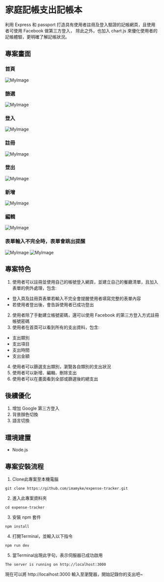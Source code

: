 # 家庭記帳支出記帳本
利用 Express 和 passport 打造具有使用者註冊及登入驗證的記帳網頁，且使用者可使用 Facebook 做第三方登入，
除此之外，也加入 chart.js 來優化使用者的記帳體驗，更明確了解記帳狀況。

## 專案畫面
### 首頁
![MyImage](https://i.imgur.com/MFFnxQU.png)
### 篩選
![MyImage](https://i.imgur.com/flPX5uN.png)
### 登入
![MyImage](https://i.imgur.com/eeYytAx.png)
### 註冊
![MyImage](https://i.imgur.com/GaOBDY4.png)
### 登出
![MyImage](https://i.imgur.com/pSrMBNr.png)
### 新增
![MyImage](https://i.imgur.com/TnN3S5z.png)
### 編輯
![MyImage](https://i.imgur.com/pWVXvEW.png)
### 表單輸入不完全時，表單會跳出提醒
![MyImage](https://i.imgur.com/2Gr9ZYt.png)
![MyImage](https://i.imgur.com/mhD93jT.png)

## 專案特色
1. 使用者可以註冊並使用自己的帳號登入網頁，並建立自己的餐廳清單，且加入表單的例外處理，包含:
- 登入頁及註冊頁表單若輸入不完全會提醒使用者填寫完整的表單內容
- 若使用者登出後，會告訴使用者已成功登出
2. 使用者除了手動建立帳號密碼，還可以使用 Facebook 的第三方登入方式註冊帳號密碼
3. 使用者在首頁可以看到所有的支出資料，包含:
- 支出類別
- 支出項目
- 支出時間
- 支出金額
4. 使用者可以篩選支出類別，瀏覽各自類別的支出狀況
5. 使用者可以新增、編輯、刪除支出
6. 使用者可以在畫面看到全部或篩選後的總支出

## 後續優化
1. 增加 Google 第三方登入
2. 背景顏色切換
3. 語言切換

## 環境建置
- Node.js

## 專案安裝流程
1. Clone此專案至本機電腦
```
git clone https://github.com/imamyke/expense-tracker.git
```
2. 進入此專案資料夾
```
cd expense-tracker
```
3. 安裝 npm 套件
```
npm install
```
4. 打開Terminal，並輸入以下指令
```
npm run dev
```
5. 當Terminal出現此字句，表示伺服器已成功啟用
```
The server is running on http://localhost:3000
```
現在可以將 http://localhost:3000 輸入至瀏覽器，開始記錄你的支出吧~
